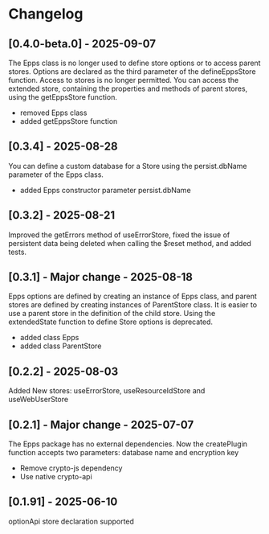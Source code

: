 # Changelog

## [0.4.0-beta.0] - 2025-09-07

The Epps class is no longer used to define store options or to access parent stores.
Options are declared as the third parameter of the defineEppsStore function.
Access to stores is no longer permitted. You can access the extended store, containing the properties and methods of parent stores, using the getEppsStore function.

- removed Epps class
- added getEppsStore function

## [0.3.4] - 2025-08-28

You can define a custom database for a Store using the persist.dbName parameter of the Epps class.

- added Epps constructor parameter persist.dbName

## [0.3.2] - 2025-08-21

Improved the getErrors method of useErrorStore, fixed the issue of persistent data being deleted when calling the $reset method, and added tests.

## [0.3.1] - Major change - 2025-08-18

Epps options are defined by creating an instance of Epps class, and parent stores are defined by creating instances of ParentStore class.
It is easier to use a parent store in the definition of the child store.
Using the extendedState function to define Store options is deprecated.

- added class Epps
- added class ParentStore


## [0.2.2] - 2025-08-03
Added New stores: useErrorStore, useResourceIdStore and useWebUserStore


## [0.2.1] - Major change - 2025-07-07
The Epps package has no external dependencies. Now the createPlugin function accepts two parameters: 
database name and encryption key

- Remove crypto-js dependency
- Use native crypto-api


## [0.1.91] - 2025-06-10
optionApi store declaration supported
